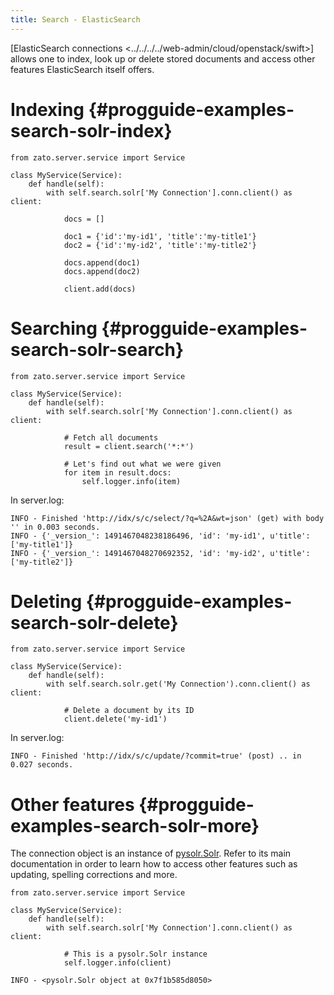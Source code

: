 ```yaml
---
title: Search - ElasticSearch
---
```


[ElasticSearch connections \<../../../../web-admin/cloud/openstack/swift\>]
allows one to index, look up or delete stored documents and access other features
ElasticSearch itself offers.

Indexing {#progguide-examples-search-solr-index}
========

``` {.python}
from zato.server.service import Service

class MyService(Service):
    def handle(self):
        with self.search.solr['My Connection'].conn.client() as client:

            docs = []

            doc1 = {'id':'my-id1', 'title':'my-title1'}
            doc2 = {'id':'my-id2', 'title':'my-title2'}

            docs.append(doc1)
            docs.append(doc2)

            client.add(docs)
```

Searching {#progguide-examples-search-solr-search}
=========

``` {.python}
from zato.server.service import Service

class MyService(Service):
    def handle(self):
        with self.search.solr['My Connection'].conn.client() as client:

            # Fetch all documents
            result = client.search('*:*')

            # Let's find out what we were given
            for item in result.docs:
                self.logger.info(item)
```

In server.log:

``` {.python}
INFO - Finished 'http://idx/s/c/select/?q=%2A&wt=json' (get) with body '' in 0.003 seconds.
INFO - {'_version_': 1491467048238186496, 'id': 'my-id1', u'title': ['my-title1']}
INFO - {'_version_': 1491467048270692352, 'id': 'my-id2', u'title': ['my-title2']}
```

Deleting {#progguide-examples-search-solr-delete}
========

``` {.python}
from zato.server.service import Service

class MyService(Service):
    def handle(self):
        with self.search.solr.get('My Connection').conn.client() as client:

            # Delete a document by its ID
            client.delete('my-id1')
```

In server.log:

``` {.python}
INFO - Finished 'http://idx/s/c/update/?commit=true' (post) .. in 0.027 seconds.
```

Other features {#progguide-examples-search-solr-more}
==============

The connection object is an instance of
[pysolr.Solr](https://github.com/toastdriven/pysolr/).
Refer to its main documentation in order to learn how to access other features such as updating, spelling corrections and more.

``` {.python}
from zato.server.service import Service

class MyService(Service):
    def handle(self):
        with self.search.solr['My Connection'].conn.client() as client:

            # This is a pysolr.Solr instance
            self.logger.info(client)
```

``` {.python}
INFO - <pysolr.Solr object at 0x7f1b585d8050>
```
